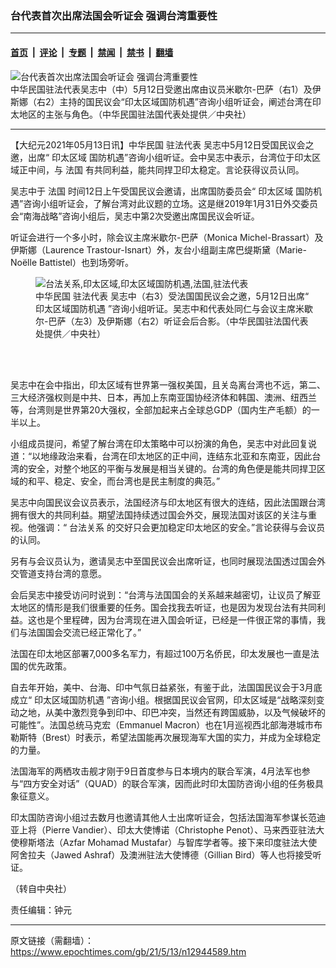 ### 台代表首次出席法国会听证会 强调台湾重要性

---

#### [首页](../../../..?n12944589) &nbsp;|&nbsp; [评论](../../../../../epoch-comment?n12944589) &nbsp;|&nbsp; [专题](../../../../../epoch-special?n12944589) &nbsp;|&nbsp; [禁闻](../../../../../epoch-news?n12944589) &nbsp;|&nbsp; [禁书](../../../../../books?n12944589) &nbsp;|&nbsp; [翻墙](https://github.com/gfw-breaker/nogfw/blob/master/README.md?n12944589)


<div><img alt="台代表首次出席法国会听证会 强调台湾重要性" class="attachment-djy_600_400 size-djy_600_400 wp-post-image" src="https://i.epochtimes.com/assets/uploads/2021/05/id12944670-20210512PHO0259l-600x400.jpg"/>
<div class="caption">
 中华民国驻法代表吴志中（中）5月12日受邀出席由议员米歇尔-巴萨（右1）及伊斯娜（右2）主持的国民议会“印太区域国防机遇”咨询小组听证会，阐述台湾在印太地区的主张与角色。（中华民国驻法国代表处提供／中央社）
</div></div><hr/><div class="post_content" id="artbody" itemprop="articleBody">
 <!-- article content begin -->
 <p>
  【大纪元2021年05月13日讯】中华民国
  <ok href="https://www.epochtimes.com/gb/tag/%E9%A9%BB%E6%B3%95%E4%BB%A3%E8%A1%A8.html">
   驻法代表
  </ok>
  吴志中5月12日受国民议会之邀，出席“
  <ok href="https://www.epochtimes.com/gb/tag/%E5%8D%B0%E5%A4%AA%E5%8C%BA%E5%9F%9F.html">
   印太区域
  </ok>
  国防机遇”咨询小组听证。会中吴志中表示，台湾位于印太区域正中间，与
  <ok href="https://www.epochtimes.com/gb/tag/%E6%B3%95%E5%9B%BD.html">
   法国
  </ok>
  有共同利益，能共同捍卫印太稳定。言论获得议员认同。
 </p>
 <p>
  吴志中于
  <ok href="https://www.epochtimes.com/gb/tag/%E6%B3%95%E5%9B%BD.html">
   法国
  </ok>
  时间12日上午受国民议会邀请，出席国防委员会“
  <ok href="https://www.epochtimes.com/gb/tag/%E5%8D%B0%E5%A4%AA%E5%8C%BA%E5%9F%9F.html">
   印太区域
  </ok>
  国防机遇”咨询小组听证会，了解台湾对此议题的立场。这是继2019年1月31日外交委员会“南海战略”咨询小组后，吴志中第2次受邀出席国民议会听证。
 </p>
 <p>
  听证会进行一个多小时，除会议主席米歇尔-巴萨（Monica Michel-Brassart）及伊斯娜（Laurence Trastour-Isnart）外，友台小组副主席巴缇斯黛（Marie-Noëlle Battistel）也到场旁听。
 </p>
 <figure aria-describedby="caption-attachment-12944675" class="wp-caption aligncenter" id="attachment_12944675" style="width: 450px">
  <ok href="https://i.epochtimes.com/assets/uploads/2021/05/id12944675-20210512PHO0258l.jpg" target="_blank">
   <img alt=" 台法关系,印太区域,印太区域国防机遇,法国,驻法代表" class="wp-image-12944675" src="https://i.epochtimes.com/assets/uploads/2021/05/id12944675-20210512PHO0258l.jpg"/>
  </ok>
  <br/><figcaption class="wp-caption-text" id="caption-attachment-12944675">
   中华民国
   <ok href="https://www.epochtimes.com/gb/tag/%E9%A9%BB%E6%B3%95%E4%BB%A3%E8%A1%A8.html">
    驻法代表
   </ok>
   吴志中（右3）受法国国民议会之邀，5月12日出席“
   <ok href="https://www.epochtimes.com/gb/tag/%E5%8D%B0%E5%A4%AA%E5%8C%BA%E5%9F%9F%E5%9B%BD%E9%98%B2%E6%9C%BA%E9%81%87.html">
    印太区域国防机遇
   </ok>
   ”咨询小组听证。吴志中和代表处同仁与会议主席米歇尔-巴萨（左3）及伊斯娜（右2）听证会后合影。（中华民国驻法国代表处提供／中央社）
  </figcaption><br/>
 </figure><br/>
 <p>
  吴志中在会中指出，印太区域有世界第一强权美国，且关岛离台湾也不远，第二、三大经济强权则是中共、日本，再加上东南亚国协经济体和韩国、澳洲、纽西兰等，台湾则是世界第20大强权，全部加起来占全球总GDP（国内生产毛额）的一半以上。
 </p>
 <p>
  小组成员提问，希望了解台湾在印太策略中可以扮演的角色，吴志中对此回复说道：“以地缘政治来看，台湾在印太地区的正中间，连结东北亚和东南亚，因此台湾的安全，对整个地区的平衡与发展是相当关键的。台湾的角色便是能共同捍卫区域的和平、稳定、安全，而台湾也是民主制度的典范。”
 </p>
 <p>
  吴志中向国民议会议员表示，法国经济与印太地区有很大的连结，因此法国跟台湾拥有很大的共同利益。期望法国持续透过国会外交，展现法国对该区的关注与重视。他强调：“
  <ok href="https://www.epochtimes.com/gb/tag/%E5%8F%B0%E6%B3%95%E5%85%B3%E7%B3%BB.html">
   台法关系
  </ok>
  的交好只会更加稳定印太地区的安全。”言论获得与会议员的认同。
 </p>
 <p>
  另有与会议员认为，邀请吴志中至国民议会出席听证，也同时展现法国透过国会外交管道支持台湾的意愿。
 </p>
 <p>
  会后吴志中接受访问时说到：“台湾与法国国会的关系越来越密切，让议员了解亚太地区的情形是我们很重要的任务。国会找我去听证，也是因为发现台法有共同利益。这也是个里程碑，因为台湾现在进入国会听证，已经是一件很正常的事情，我们与法国国会交流已经正常化了。”
 </p>
 <p>
  法国在印太地区部署7,000多名军力，有超过100万名侨民，印太发展也一直是法国的优先政策。
 </p>
 <p>
  自去年开始，美中、台海、印中气氛日益紧张，有鉴于此，法国国民议会于3月底成立“
  <ok href="https://www.epochtimes.com/gb/tag/%E5%8D%B0%E5%A4%AA%E5%8C%BA%E5%9F%9F%E5%9B%BD%E9%98%B2%E6%9C%BA%E9%81%87.html">
   印太区域国防机遇
  </ok>
  ”咨询小组。根据国民议会官网，印太区域是“战略深刻变动之地，从美中激烈竞争到印中、印巴冲突，当然还有跨国威胁，以及气候破坏的可能性”。法国总统马克宏（Emmanuel Macron）也在1月巡视西北部海港城市布勒斯特（Brest）时表示，希望法国能再次展现海军大国的实力，并成为全球稳定的力量。
 </p>
 <p>
  法国海军的两栖攻击舰才刚于9日首度参与日本境内的联合军演，4月法军也参与“四方安全对话”（QUAD）的联合军演，因而此时印太国防咨询小组的任务极具象征意义。
 </p>
 <p>
  印太国防咨询小组过去数月也邀请其他人士出席听证会，包括法国海军参谋长范迪亚上将（Pierre Vandier）、印太大使博诺（Christophe Penot）、马来西亚驻法大使穆斯塔法（Azfar Mohamad Mustafar）与智库学者等。接下来印度驻法大使阿舍拉夫（Jawed Ashraf）及澳洲驻法大使博德（Gillian Bird）等人也将接受听证。
 </p>
 <p>
  （转自中央社）
 </p>
 <p>
  责任编辑：钟元
 </p>
 <!-- article content end -->
 <div id="below_article_ad">
 </div>
</div>


---

原文链接（需翻墙）：https://www.epochtimes.com/gb/21/5/13/n12944589.htm